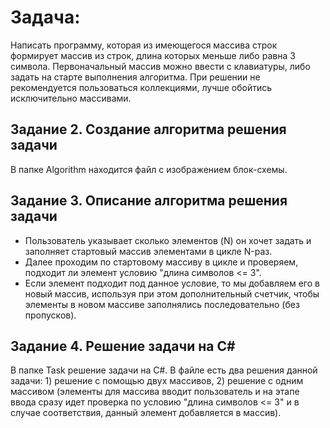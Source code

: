# Задача:

Написать программу, которая из имеющегося массива строк формирует массив из строк, длина которых меньше либо равна 3 символа. Первоначальный массив можно ввести с клавиатуры, либо задать на старте выполнения алгоритма. При решении не рекомендуется пользоваться коллекциями, лучше обойтись исключительно массивами.

## Задание 2. Создание алгоритма решения задачи

В папке Algorithm находится файл с изображением блок-схемы.

## Задание 3. Описание алгоритма решения задачи

* Пользователь указывает сколько элементов (N) он хочет задать и заполняет стартовый массив элементами в цикле N-раз.
* Далее проходим по стартовому массиву в цикле и проверяем, подходит ли элемент условию "длина символов <= 3". 
* Если элемент подходит под данное условие, то мы добавляем его в новый массив, используя при этом дополнительный счетчик, чтобы элементы в новом массиве заполнялись последовательно (без пропусков).

## Задание 4. Решение задачи на C#

В папке Task решение задачи на C#. 
В файле есть два решения данной задачи: 1) решение с помощью двух массивов, 2) решение с одним массивом (элементы для массива вводит пользователь и на этапе ввода сразу идет проверка по условию "длина символов <= 3" и в случае соответствия, данный элемент добавляется в массив).

